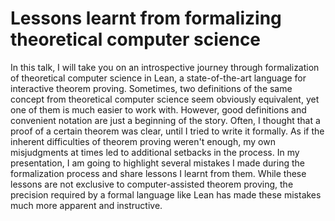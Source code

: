 # Lessons learnt from formalizing theoretical computer science

In this talk, I will take you on an introspective journey through formalization of theoretical computer science in Lean, a state-of-the-art language for interactive theorem proving. Sometimes, two definitions of the same concept from theoretical computer science seem obviously equivalent, yet one of them is much easier to work with. However, good definitions and convenient notation are just a beginning of the story. Often, I thought that a proof of a certain theorem was clear, until I tried to write it formally. As if the inherent difficulties of theorem proving weren't enough, my own misjudgments at times led to additional setbacks in the process. In my presentation, I am going to highlight several mistakes I made during the formalization process and share lessons I learnt from them. While these lessons are not exclusive to computer-assisted theorem proving, the precision required by a formal language like Lean has made these mistakes much more apparent and instructive.
